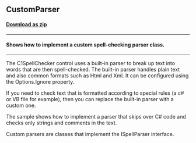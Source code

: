 ## CustomParser
#### [Download as zip](https://minhaskamal.github.io/DownGit/#/home?url=https://github.com/GrapeCity/ComponentOne-WinForms-Samples/tree/master/NetFramework\SpellChecker\VB\CustomParser)
____
#### Shows how to implement a custom spell-checking parser class.
____
The C1SpellChecker control uses a built-in parser to break up text into words that are then spell-checked. The built-in parser handles plain text and also common formats such as Html and Xml. It can be configured using the Options.Ignore property. 

If you need to check text that is formatted according to special rules (a c# or VB file for example), then you can replace the built-in parser with a custom one. 

The sample shows how to implement a parser that skips over C# code and checks only strings and comments in the text. 

Custom parsers are classes that implement the ISpellParser interface. 